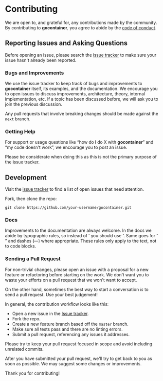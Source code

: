 # Contributing

We are open to, and grateful for, any contributions made by the community. By contributing to **gocontainer**, you agree to abide by the [code of conduct](https://github.com/vardius/gocontainer/blob/master/CODE_OF_CONDUCT.md).

## Reporting Issues and Asking Questions

Before opening an issue, please search the [issue tracker](https://github.com/vardius/gocontainer/issues) to make sure your issue hasn't already been reported.

### Bugs and Improvements

We use the issue tracker to keep track of bugs and improvements to **gocontainer** itself, its examples, and the documentation. We encourage you to open issues to discuss improvements, architecture, theory, internal implementation, etc. If a topic has been discussed before, we will ask you to join the previous discussion.

Any pull requests that involve breaking changes should be made against the `next` branch.

### Getting Help

For support or usage questions like “how do I do X with **gocontainer**” and “my code doesn't work”, we encourage you to post an issue.

Please be considerate when doing this as this is not the primary purpose of the issue tracker.

## Development

Visit the [issue tracker](https://github.com/vardius/gocontainer/issues) to find a list of open issues that need attention.

Fork, then clone the repo:

```
git clone https://github.com/your-username/gocontainer.git
```

### Docs

Improvements to the documentation are always welcome. In the docs we abide by typographic rules, so instead of ' you should use '. Same goes for “ ” and dashes (—) where appropriate. These rules only apply to the text, not to code blocks.

### Sending a Pull Request

For non-trivial changes, please open an issue with a proposal for a new feature or refactoring before starting on the work. We don't want you to waste your efforts on a pull request that we won't want to accept.

On the other hand, sometimes the best way to start a conversation *is* to send a pull request. Use your best judgement!

In general, the contribution workflow looks like this:

* Open a new issue in the [Issue tracker](https://github.com/vardius/gocontainer/issues).
* Fork the repo.
* Create a new feature branch based off the `master` branch.
* Make sure all tests pass and there are no linting errors.
* Submit a pull request, referencing any issues it addresses.

Please try to keep your pull request focused in scope and avoid including unrelated commits.

After you have submitted your pull request, we'll try to get back to you as soon as possible. We may suggest some changes or improvements.

Thank you for contributing!
